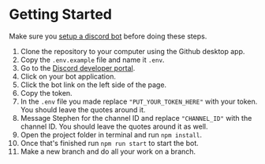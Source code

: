 # Getting Started

Make sure you [setup a discord bot](SETUP.md) before doing these steps.

1. Clone the repository to your computer using the Github desktop app.
1. Copy the `.env.example` file and name it `.env`.
1. Go to the [Discord developer portal](https://discord.com/developers/applications).
1. Click on your bot application.
1. Click the bot link on the left side of the page.
1. Copy the token.
1. In the `.env` file you made replace `"PUT_YOUR_TOKEN_HERE"` with your token. You should leave the quotes around it.
1. Message Stephen for the channel ID and replace `"CHANNEL_ID"` with the channel ID. You should leave the quotes around it as well.
1. Open the project folder in terminal and run `npm install`.
1. Once that's finished run `npm run start` to start the bot.
1. Make a new branch and do all your work on a branch.
